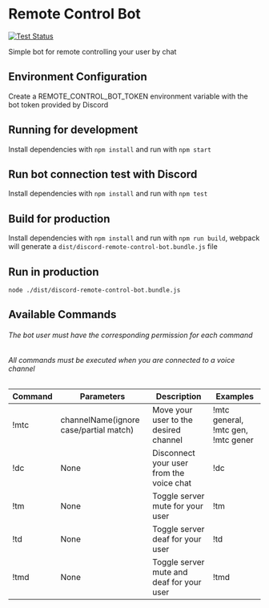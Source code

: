 # Remote Control Bot

[![Test Status](http://jenkins.fpetros.com/buildStatus/icon?job=Test&subject=Test)](http://jenkins.fpetros.com/job/Test/)

Simple bot for remote controlling your user by chat

## Environment Configuration

Create a REMOTE_CONTROL_BOT_TOKEN environment variable with the bot token provided by Discord

## Running for development

Install dependencies with `npm install` and run with `npm start`

## Run bot connection test with Discord

Install dependencies with `npm install` and run with `npm test`

## Build for production

Install dependencies with `npm install` and run with `npm run build`, webpack will generate a `dist/discord-remote-control-bot.bundle.js` file

## Run in production

`node ./dist/discord-remote-control-bot.bundle.js`

## Available Commands
###### The bot user must have the corresponding permission for each command
###### All commands must be executed when you are connected to a voice channel

| Command       |  Parameters                            | Description                                  | Examples                           |
| ------------- | -------------------------------------- | -------------------------------------------- | ---------------------------------- |
| !mtc          | channelName(ignore case/partial match) | Move your user to the desired channel        | !mtc general, !mtc gen, !mtc gener |
| !dc           | None                                   | Disconnect your user from the voice chat     | !dc                                |
| !tm           | None                                   | Toggle server mute for your user             | !tm                                |
| !td           | None                                   | Toggle server deaf for your user             | !td                                |
| !tmd          | None                                   | Toggle server mute and deaf for your user    | !tmd                               |
